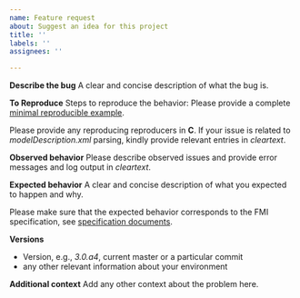 ```yaml
---
name: Feature request
about: Suggest an idea for this project
title: ''
labels: ''
assignees: ''

---
```


**Describe the bug**
A clear and concise description of what the bug is.

**To Reproduce**
Steps to reproduce the behavior: Please provide a complete [minimal reproducible example](https://en.wikipedia.org/wiki/Minimal_reproducible_example).

Please provide any reproducing reproducers in **C**.
If your issue is related to *modelDescription.xml* parsing, kindly provide relevant entries in _cleartext_.

**Observed behavior**
Please describe observed issues and provide error messages and log output in _cleartext_.

**Expected behavior**
A clear and concise description of what you expected to happen and why. 

Please make sure that the expected behavior corresponds to the FMI specification, see [specification documents](https://fmi-standard.org/).

**Versions**
 - Version, e.g., _3.0.a4_, current master or a particular commit
 - any other relevant information about your environment

**Additional context**
Add any other context about the problem here.
